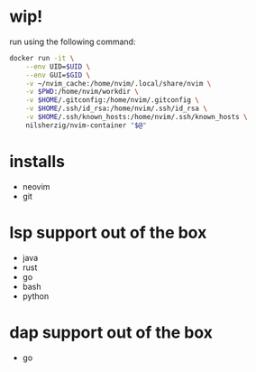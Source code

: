 # wip!

run using the following command:

```bash 
docker run -it \
    --env UID=$UID \
    --env GUI=$GID \
    -v ~/nvim_cache:/home/nvim/.local/share/nvim \
    -v $PWD:/home/nvim/workdir \
    -v $HOME/.gitconfig:/home/nvim/.gitconfig \
    -v $HOME/.ssh/id_rsa:/home/nvim/.ssh/id_rsa \
    -v $HOME/.ssh/known_hosts:/home/nvim/.ssh/known_hosts \
    nilsherzig/nvim-container "$@"
```

# installs

- neovim 
- git

# lsp support out of the box

- java 
- rust 
- go
- bash 
- python

# dap support out of the box

- go
